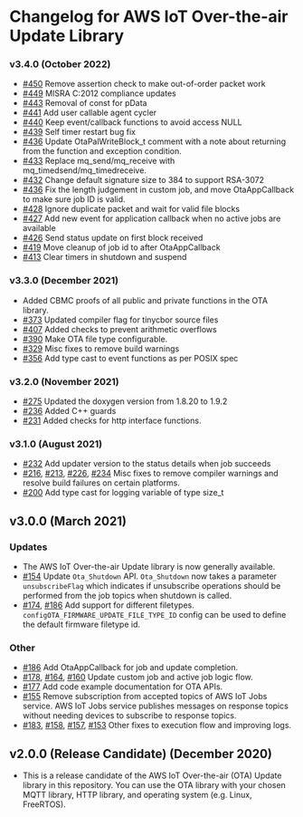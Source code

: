 # Changelog for AWS IoT Over-the-air Update Library

### v3.4.0 (October 2022)
 - [#450](https://github.com/aws/ota-for-aws-iot-embedded-sdk/pull/450) Remove assertion check to make out-of-order packet work
 - [#449](https://github.com/aws/ota-for-aws-iot-embedded-sdk/pull/449) MISRA C:2012 compliance updates
 - [#443](https://github.com/aws/ota-for-aws-iot-embedded-sdk/pull/443) Removal of const for pData
 - [#441](https://github.com/aws/ota-for-aws-iot-embedded-sdk/pull/441) Add user callable agent cycler
 - [#440](https://github.com/aws/ota-for-aws-iot-embedded-sdk/pull/440) Keep event/callback functions to avoid access NULL
 - [#439](https://github.com/aws/ota-for-aws-iot-embedded-sdk/pull/439) Self timer restart bug fix
 - [#436](https://github.com/aws/ota-for-aws-iot-embedded-sdk/pull/436) Update OtaPalWriteBlock_t comment with a note about returning from the function and exception condition.
 - [#433](https://github.com/aws/ota-for-aws-iot-embedded-sdk/pull/433) Replace mq_send/mq_receive with mq_timedsend/mq_timedreceive.
 - [#432](https://github.com/aws/ota-for-aws-iot-embedded-sdk/pull/432) Change default signature size to 384 to support RSA-3072
 - [#436](https://github.com/aws/ota-for-aws-iot-embedded-sdk/pull/432) Fix the length judgement in custom job, and move OtaAppCallback to make sure job ID is valid.
 - [#428](https://github.com/aws/ota-for-aws-iot-embedded-sdk/pull/428) Ignore duplicate packet and wait for valid file blocks
 - [#427](https://github.com/aws/ota-for-aws-iot-embedded-sdk/pull/427) Add new event for application callback when no active jobs are available
 - [#426](https://github.com/aws/ota-for-aws-iot-embedded-sdk/pull/426) Send status update on first block received
 - [#419](https://github.com/aws/ota-for-aws-iot-embedded-sdk/pull/419) Move cleanup of job id to after OtaAppCallback
 - [#413](https://github.com/aws/ota-for-aws-iot-embedded-sdk/pull/413) Clear timers in shutdown and suspend

### v3.3.0 (December 2021)
 - Added CBMC proofs of all public and private functions in the OTA library. 
 - [#373](https://github.com/aws/ota-for-aws-iot-embedded-sdk/pull/373) Updated compiler flag for tinycbor source files
 - [#407](https://github.com/aws/ota-for-aws-iot-embedded-sdk/pull/407) Added checks to prevent arithmetic overflows
 - [#390](https://github.com/aws/ota-for-aws-iot-embedded-sdk/pull/390) Make OTA file type configurable.
 - [#329](https://github.com/aws/ota-for-aws-iot-embedded-sdk/pull/329) Misc fixes to remove build warnings 
 - [#356](https://github.com/aws/ota-for-aws-iot-embedded-sdk/pull/356) Add type cast to event functions as per POSIX spec
 
### v3.2.0 (November 2021)
 - [#275](https://github.com/aws/ota-for-aws-iot-embedded-sdk/pull/276) Updated the doxygen version from 1.8.20 to 1.9.2 
 - [#236](https://github.com/aws/ota-for-aws-iot-embedded-sdk/pull/236) Added C++ guards
 - [#231](https://github.com/aws/ota-for-aws-iot-embedded-sdk/pull/231) Added checks for http interface functions. 

### v3.1.0 (August 2021)
 - [#232](https://github.com/aws/ota-for-aws-iot-embedded-sdk/pull/232) Add updater version to the status details when job succeeds
 - [#216](https://github.com/aws/ota-for-aws-iot-embedded-sdk/pull/216), [#213](https://github.com/aws/ota-for-aws-iot-embedded-sdk/pull/213), [#226](https://github.com/aws/ota-for-aws-iot-embedded-sdk/pull/226), [#234](https://github.com/aws/ota-for-aws-iot-embedded-sdk/pull/234) Misc fixes to remove compiler warnings and resolve build failures on certain platforms.
 - [#200](https://github.com/aws/ota-for-aws-iot-embedded-sdk/pull/200) Add type cast for logging variable of type size_t
## v3.0.0 (March 2021)

### Updates

 - The AWS IoT Over-the-air Update library is now generally available.
 - [#154](https://github.com/aws/ota-for-aws-iot-embedded-sdk/pull/154) Update `Ota_Shutdown` API. `Ota_Shutdown` now takes a parameter `unsubscribeFlag` which  indicates if unsubscribe operations should be performed from the job topics when shutdown is called.
 - [#174](https://github.com/aws/ota-for-aws-iot-embedded-sdk/pull/174), [#186](https://github.com/aws/ota-for-aws-iot-embedded-sdk/pull/186) Add support for different filetypes. `configOTA_FIRMWARE_UPDATE_FILE_TYPE_ID` config can be used to define the default firmware filetype id.

### Other
 - [#186](https://github.com/aws/ota-for-aws-iot-embedded-sdk/pull/186) Add OtaAppCallback for job and update completion.
 - [#178](https://github.com/aws/ota-for-aws-iot-embedded-sdk/pull/178), [#164](https://github.com/aws/ota-for-aws-iot-embedded-sdk/pull/164), [#160](https://github.com/aws/ota-for-aws-iot-embedded-sdk/pull/160) Update custom job and active job logic flow.
 - [#177](https://github.com/aws/ota-for-aws-iot-embedded-sdk/pull/177) Add code example documentation for OTA APIs.
 - [#155](https://github.com/aws/ota-for-aws-iot-embedded-sdk/pull/155) Remove subscription from accepted topics of AWS IoT Jobs service. AWS IoT Jobs service publishes messages on response topics without needing devices to subscribe to response topics.
 - [#183](https://github.com/aws/ota-for-aws-iot-embedded-sdk/pull/183), [#158](https://github.com/aws/ota-for-aws-iot-embedded-sdk/pull/158), [#157](https://github.com/aws/ota-for-aws-iot-embedded-sdk/pull/157), [#153](https://github.com/aws/ota-for-aws-iot-embedded-sdk/pull/153) Other fixes to execution flow and improving logs.

## v2.0.0 (Release Candidate) (December 2020)
- This is a release candidate of the AWS IoT Over-the-air (OTA) Update library in this repository. You can use the OTA library with your chosen MQTT library, HTTP library, and operating system (e.g. Linux, FreeRTOS).
